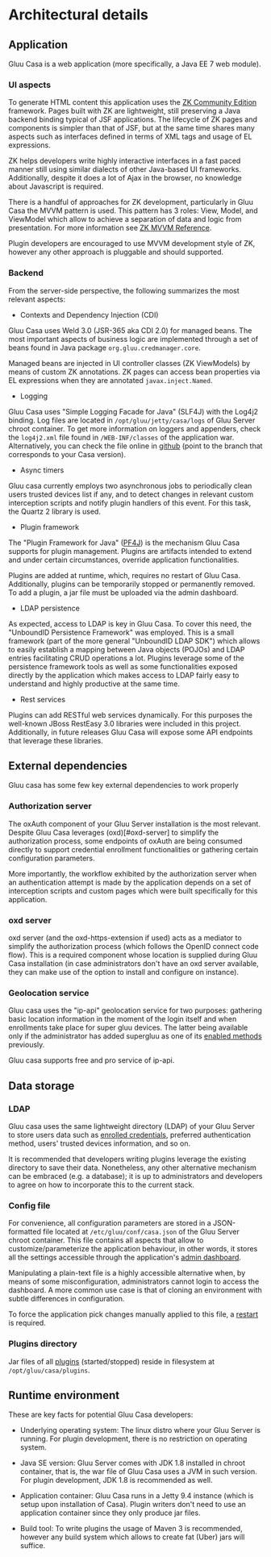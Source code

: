 # Architectural details

## Application

Gluu Casa is a web application (more specifically, a Java EE 7 web module).

### UI aspects

To generate HTML content this application uses the [ZK Community Edition](https://www.zkoss.org) framework. Pages built with ZK are lightweight, still preserving a Java backend binding typical of JSF applications. The lifecycle of ZK pages and components is simpler than that of JSF, but at the same time shares many aspects such as interfaces defined in terms of XML tags and usage of EL expressions. 

ZK helps developers write highly interactive interfaces in a fast paced manner still using similar dialects of other Java-based UI frameworks. Additionally, despite it does a lot of Ajax in the browser, no knowledge about Javascript is required.

There is a handful of approaches for ZK development, particularly in Gluu Casa the MVVM pattern is used. This pattern has 3 roles: View, Model, and ViewModel which allow to achieve a separation of data and logic from presentation. For more information see [ZK MVVM Reference](http://books.zkoss.org/zk-mvvm-book/8.0/).

Plugin developers are encouraged to use MVVM development style of ZK, however any other approach is pluggable and should supported.

### Backend

From the server-side perspective, the following summarizes the most relevant aspects:

- Contexts and Dependency Injection (CDI)

Gluu Casa uses Weld 3.0 (JSR-365 aka CDI 2.0) for managed beans. The most important aspects of business logic are implemented through a set of beans found in Java package `org.gluu.credmanager.core`.

Managed beans are injected in UI controller classes (ZK ViewModels) by means of custom ZK annotations. ZK pages can access bean properties via EL expressions when they are annotated `javax.inject.Named`.

- Logging

Gluu Casa uses "Simple Logging Facade for Java" (SLF4J) with the Log4j2 binding. Log files are located in `/opt/gluu/jetty/casa/logs` of Gluu Server chroot container. To get more information on loggers and appenders, check the `log4j2.xml` file found in `/WEB-INF/classes` of the application war. Alternatively, you can check the file online in [github](https://github.com/GluuFederation/casa/blob/version_3.1.3/app/src/main/resources/log4j2.xml) (point to the branch that corresponds to your Casa version).

- Async timers

Gluu casa currently employs two asynchronous jobs to periodically clean users trusted devices list if any, and to detect changes in relevant custom interception scripts and notify plugin handlers of this event. For this task, the Quartz 2 library is used.

- Plugin framework

The "Plugin Framework for Java" ([PF4J](http://www.pf4j.org)) is the mechanism Gluu Casa supports for plugin management. Plugins are artifacts intended to extend and under certain circumstances, override application functionalities.

Plugins are added at runtime, which, requires no restart of Gluu Casa. Additionally, plugins can be temporarily stopped or permanently removed.
To add a plugin, a jar file must be uploaded via the admin dashboard. 

- LDAP persistence

As expected, access to LDAP is key in Gluu Casa. To cover this need, the "UnboundID Persistence Framework" was employed. This is a small framework (part of the more general "UnboundID LDAP SDK") which allows to easily establish a mapping between Java objects (POJOs) and LDAP entries facilitating CRUD operations a lot. Plugins leverage some of the persistence framework tools as well as some functionalities exposed directly by the application which makes access to LDAP fairly easy to understand and highly productive at the same time. 

- Rest services

Plugins can add RESTful web services dynamically. For this purposes the well-known JBoss RestEasy 3.0 libraries were included in this project. Additionally, in future releases Gluu Casa will expose some API endpoints that leverage these libraries. 

## External dependencies

Gluu casa has some few key external dependencies to work properly

### Authorization server

The oxAuth component of your Gluu Server installation is the most relevant. Despite Gluu Casa leverages (oxd)[#oxd-server] to simplify the authorization process, some endpoints of oxAuth are being consumed directly to support credential enrollment functionalities or gathering certain configuration parameters. 

More importantly, the workflow exhibited by the authorization server when an authentication attempt is made by the application depends on a set of interception scripts and custom pages which were built specifically for this application. 

### oxd server

oxd server (and the oxd-https-extension if used) acts as a mediator to simplify the authorization process (which follows the OpenID connect code flow). This is a required component whose location is supplied during Gluu Casa installation (in case administrators don't have an oxd server available, they can make use of the option to install and configure on instance).

### Geolocation service

Gluu casa uses the "ip-api" geolocation service for two purposes: gathering basic location information in the moment of the login itself and when enrollments take place for super gluu devices. The latter being available only if the administrator has added supergluu as one of its [enabled methods](../administration/#enabled-methods) previously.

Gluu casa supports free and pro service of ip-api.

## Data storage

### LDAP

Gluu casa uses the same lightweight directory (LDAP) of your Gluu Server to store users data such as [enrolled credentials](../administration/credentials-stored.md), preferred authentication method, users' trusted devices information, and so on. 

It is recommended that developers writing plugins leverage the existing directory to save their data. Nonetheless, any other alternative mechanism can be embraced (e.g. a database); it is up to administrators and developers to agree on how to incorporate this to the current stack.

### Config file

For convenience, all configuration parameters are stored in a JSON-formatted file located at `/etc/gluu/conf/casa.json` of the Gluu Server chroot container. This file contains all aspects that allow to customize/parameterize the application behaviour, in other words, it stores all the settings accessible through the application's [admin dashboard](../administration/admin-console.md).

Manipulating a plain-text file is a highly accessible alternative when, by means of some misconfiguration, administrators cannot login to access the dashboard. A more common use case is that of cloning an environment with subtle differences in configuration.

To force the application pick changes manually applied to this file, a [restart](../administration/faq.md#how-do-i-restart-the-application) is required.

### Plugins directory

Jar files of all [plugins](#plugin-framework) (started/stopped) reside in filesystem at `/opt/gluu/casa/plugins`.

## Runtime environment

These are key facts for potential Gluu Casa developers:

* Underlying operating system: The linux distro where your Gluu Server is running. For plugin development, there is no restriction on operating system.

* Java SE version: Gluu Server comes with JDK 1.8 installed in chroot container, that is, the war file of Gluu Casa uses a JVM in such version.  For plugin development, JDK 1.8 is recommended as well.

* Application container: Gluu Casa runs in a Jetty 9.4 instance (which is setup upon installation of Casa). Plugin writers don't need to use an application container since they only produce jar files.

* Build tool: To write plugins the usage of Maven 3 is recommended, however any build system which allows to create fat (Uber) jars will suffice.
